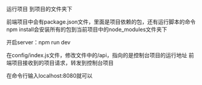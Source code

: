 
运行项目
到项目的文件夹下


前端项目中会有package.json文件，里面是项目依赖的包，还有运行脚本的命令
npm install会安装所有的包到当前项目中的node_modules文件夹下


开启server：npm run dev


在config/index.js文件，修改文件中的/api，指向的是控制台项目的运行地址
前端项目接收到的项目请求，转发到控制台项目


在命令行输入localhost:8080就可以

